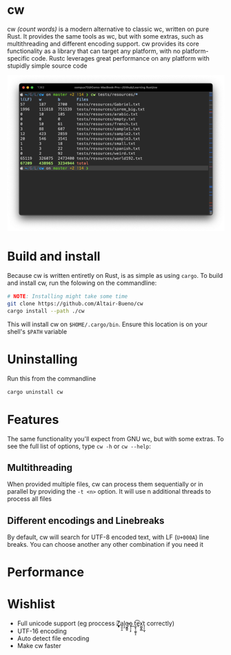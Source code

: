 # cw
cw *(count words)* is a modern alternative to classic wc, written on pure
Rust. It provides the same tools as wc, but with some extras, such as 
multithreading and different encoding support. cw provides its core 
functionality as a library that can target any platform, with no 
platform-specific code. Rustc leverages great performance on any platform with
stupidly simple source code

![img.png](.github/readme/img.png)

# Build and install

Because cw is written entiretly on Rust, is as simple as using `cargo`. To 
build and install cw, run the folowing on the commandline:

```bash
# NOTE: Installing might take some time
git clone https://github.com/Altair-Bueno/cw
cargo install --path ./cw
```

This will install cw on `$HOME/.cargo/bin`. Ensure this location is on your
shell's `$PATH` variable

# Uninstalling

Run this from the commandline

```bash
cargo uninstall cw
```

# Features
The same functionality you'll expect from GNU wc, but with some extras. To see
the full list of options, type `cw -h` or `cw --help`:

## Multithreading
When provided multiple files, cw can process them sequentially or in parallel
by providing the `-t <n>` option. It will use n additional threads to process all 
files

## Different encodings and Linebreaks
By default, cw will search for UTF-8 encoded text, with LF (`U+000A`) line 
breaks. You can choose another any other combination if you need it

# Performance


# Wishlist

- Full unicode support (eg proccess Z҉͈͓͈͎a̘͈̠̭l̨̯g̶̬͇̭o̝̹̗͎̙ ͟t͖̙̟̹͇̥̝͡e̥͘x͚̺̭̻͘t͉͔̩̲̘ correctly)
- UTF-16 encoding
- Auto detect file encoding
- Make cw faster
